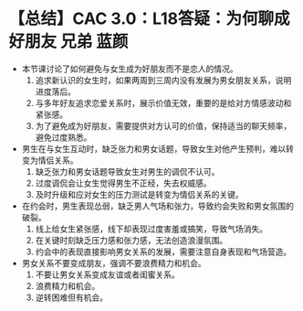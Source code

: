 # 【总结】CAC 3.0：L18答疑：为何聊成好朋友  兄弟 蓝颜

-   本节课讨论了如何避免与女生成为好朋友而不是恋人的情况。
    1.  追求新认识的女生时，如果两周到三周内没有发展为男女朋友关系，说明进度落后。
    2.  与多年好友追求恋爱关系时，展示价值无效，重要的是给对方情感波动和紧张感。
    3.  为了避免成为好朋友，需要提供对方认可的价值，保持适当的聊天频率，避免过度熟悉。
-   男生在与女生互动时，缺乏张力和男女话题，导致女生对他产生预判，难以转变为情侣关系。
    1.  缺乏张力和男女话题导致女生对男生的调侃不认可。
    2.  过度调侃会让女生觉得男生不正经，失去权威感。
    3.  及时升级和应对女生的压力测试是转变为情侣关系的关键。
-   在约会时，男生表现怂弱，缺乏男人气场和张力，导致约会失败和男女氛围的破裂。
    1.  线上给女生紧张感，线下却表现过度害羞或搞笑，导致气场消失。
    2.  在关键时刻缺乏压力感和张力感，无法创造浪漫氛围。
    3.  约会中的表现直接影响男女关系的发展，需要注意自身表现和气场营造。
-   男女关系不要变成朋友，强调不要浪费精力和机会。
    1.  不要让男女关系变成友谊或者闺蜜关系。
    2.  浪费精力和机会。
    3.  逆转困难但有机会。